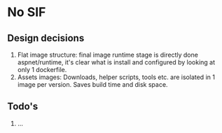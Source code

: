 # No SIF

## Design decisions

1. Flat image structure: final image runtime stage is directly done aspnet/runtime, it's clear what is install and configured by looking at only 1 dockerfile.
1. Assets images: Downloads, helper scripts, tools etc. are isolated in 1 image per version. Saves build time and disk space.

## Todo's

1. ...
